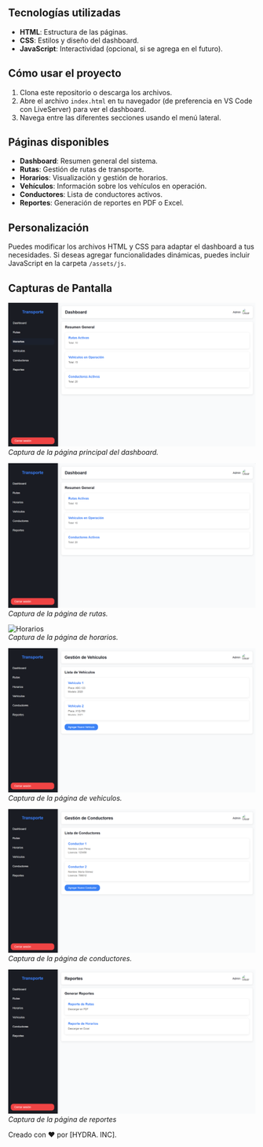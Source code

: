
## Tecnologías utilizadas

- **HTML**: Estructura de las páginas.
- **CSS**: Estilos y diseño del dashboard.
- **JavaScript**: Interactividad (opcional, si se agrega en el futuro).

## Cómo usar el proyecto

1. Clona este repositorio o descarga los archivos.
2. Abre el archivo `index.html` en tu navegador (de preferencia en VS Code con LiveServer) para ver el dashboard.
3. Navega entre las diferentes secciones usando el menú lateral.

## Páginas disponibles

- **Dashboard**: Resumen general del sistema.
- **Rutas**: Gestión de rutas de transporte.
- **Horarios**: Visualización y gestión de horarios.
- **Vehículos**: Información sobre los vehículos en operación.
- **Conductores**: Lista de conductores activos.
- **Reportes**: Generación de reportes en PDF o Excel.

## Personalización

Puedes modificar los archivos HTML y CSS para adaptar el dashboard a tus necesidades. Si deseas agregar funcionalidades dinámicas, puedes incluir JavaScript en la carpeta `/assets/js`.

## Capturas de Pantalla

![Dashboard](assets/images/dashboard.png)  
*Captura de la página principal del dashboard.*

![Rutas](assets/images/rutas.png)  
*Captura de la página de rutas.*

![Horarios](assets/images/horarios.png.png)  
*Captura de la página de horarios.*

![Vehiculos](assets/images/vehiculos.png)  
*Captura de la página de vehiculos.*

![Conductores](assets/images/conductores.png)  
*Captura de la página de conductores.*

![Reportes](assets/images/reportes.png)  
*Captura de la página de reportes*


Creado con ❤️ por [HYDRA. INC].